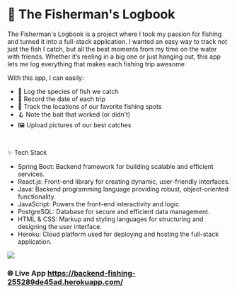 # 🎣 The Fisherman's Logbook
The Fisherman's Logbook is a project where I took my passion for fishing and turned it into a full-stack application. I wanted an easy way to track not just the fish I catch, but all the best moments from my time on the water with friends. Whether it’s reeling in a big one or just hanging out, this app lets me log everything that makes each fishing trip awesome

With this app, I can easily:

- 🎣 Log the species of fish we catch
- 📅 Record the date of each trip
- 📍 Track the locations of our favorite fishing spots
- 🪝 Note the bait that worked (or didn’t)
- 🖼️ Upload pictures of our best catches

#

✨ Tech Stack 
 
- Spring Boot: Backend framework for building scalable and efficient services.
- React.js: Front-end library for creating dynamic, user-friendly interfaces.
- Java: Backend programming language providing robust, object-oriented functionality.
- JavaScript: Powers the front-end interactivity and logic.
- PostgreSQL: Database for secure and efficient data management.
- HTML & CSS: Markup and styling languages for structuring and designing the user interface.
- Heroku: Cloud platform used for deploying and hosting the full-stack application.

<img src="https://github.com/dannycao1997/Dannys-Fishing-Logbook/blob/52a9ca12538384f92854c6fccc3ebbd346a41e31/Danny%20Cao's%20Video%20-%20Oct%203%2C%202024.gif" />

### 🌐 Live App https://backend-fishing-255289de45ad.herokuapp.com/


